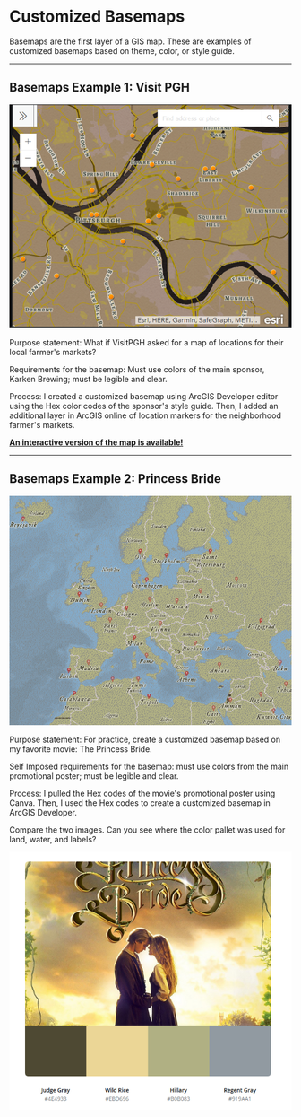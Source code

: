 # Customized Basemaps
Basemaps are the first layer of a GIS map. These are examples of customized basemaps based on theme, color, or style guide.

---

## Basemaps Example 1: Visit PGH

<img src="Image_VisitPghMap.PNG"/>

Purpose statement: What if VisitPGH asked for a map of locations for their local farmer's markets?

Requirements for the basemap: Must use colors of the main sponsor, Karken Brewing; must be legible and clear.

Process: I created a customized basemap using ArcGIS Developer editor using the Hex color codes of the sponsor's style guide. Then, I added an additional layer in ArcGIS online of location markers for the neighborhood farmer's markets.

[**An interactive version of the map is available!**](basemaps/interactive_visitpgh.html)

---

## Basemaps Example 2: Princess Bride

<img src="Image_PrincessBrideBaseMap.PNG"/>

Purpose statement: For practice, create a customized basemap based on my favorite movie: The Princess Bride.

Self Imposed requirements for the basemap: must use colors from the main promotional poster; must be legible and clear.

Process: I pulled the Hex codes of the movie's promotional poster using Canva. Then, I used the Hex codes to create a customized basemap in ArcGIS Developer.


Compare the two images. Can you see where the color pallet was used for land, water, and labels?

<img src="ColorPallet_PrincessBrideBaseMap.PNG"/>

